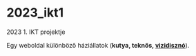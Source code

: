 # 2023_ikt1

2023 1. IKT projektje

Egy weboldal különböző háziállatok (**kutya, teknős, [vizidisznó](https://youtu.be/oLsVrshvOaI?t=11&autoplay=1)**).
